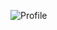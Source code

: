 ![Profile](https://github-readme-stats.vercel.app/api?username=pengzhile&show_icons=true&theme=black)
